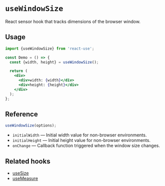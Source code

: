# `useWindowSize`

React sensor hook that tracks dimensions of the browser window.


## Usage

```jsx
import {useWindowSize} from 'react-use';

const Demo = () => {
  const {width, height} = useWindowSize();

  return (
    <div>
      <div>width: {width}</div>
      <div>height: {height}</div>
    </div>
  );
};
```

## Reference

```js
useWindowSize(options);
```

- `initialWidth` — Initial width value for non-browser environments.
- `initialHeight` — Initial height value for non-browser environments.
- `onChange` — Callback function triggered when the window size changes.

## Related hooks

- [useSize](./useSize.md)
- [useMeasure](./useMeasure.md)